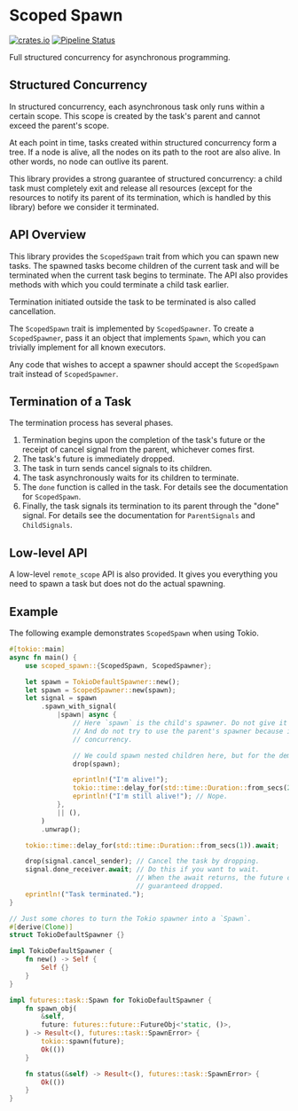 # Scoped Spawn

[![crates.io](https://img.shields.io/crates/v/scoped_spawn)](https://crates.io/crates/scoped_spawn)
[![Pipeline Status](https://gitlab.com/upsp/scoped_spawn/badges/master/pipeline.svg)](https://gitlab.com/upsp/scoped_spawn/-/commits/master)

Full structured concurrency for asynchronous programming.

## Structured Concurrency

In structured concurrency, each asynchronous task only runs within a certain
scope. This scope is created by the task's parent and cannot exceed the
parent's scope.

At each point in time, tasks created within structured concurrency form a tree.
If a node is alive, all the nodes on its path to the root are also alive. In
other words, no node can outlive its parent.

This library provides a strong guarantee of structured concurrency: a child
task must completely exit and release all resources (except for the resources
to notify its parent of its termination, which is handled by this library)
before we consider it terminated.

## API Overview

This library provides the `ScopedSpawn` trait from which you can spawn new
tasks. The spawned tasks become children of the current task and will be
terminated when the current task begins to terminate. The API also provides
methods with which you could terminate a child task earlier.

Termination initiated outside the task to be terminated is also called
cancellation.

The `ScopedSpawn` trait is implemented by `ScopedSpawner`. To create a
`ScopedSpawner`, pass it an object that implements `Spawn`, which you can
trivially implement for all known executors.

Any code that wishes to accept a spawner should accept the `ScopedSpawn` trait
instead of `ScopedSpawner`.

## Termination of a Task

The termination process has several phases.

1. Termination begins upon the completion of the task's future or the receipt
   of cancel signal from the parent, whichever comes first.
2. The task's future is immediately dropped.
3. The task in turn sends cancel signals to its children.
4. The task asynchronously waits for its children to terminate.
5. The `done` function is called in the task. For details see the documentation
   for `ScopedSpawn`.
6. Finally, the task signals its termination to its parent through the "done"
   signal. For details see the documentation for `ParentSignals` and
   `ChildSignals`.

## Low-level API

A low-level `remote_scope` API is also provided. It gives you everything you
need to spawn a task but does not do the actual spawning.

## Example

The following example demonstrates `ScopedSpawn` when using Tokio.

```rust
#[tokio::main]
async fn main() {
    use scoped_spawn::{ScopedSpawn, ScopedSpawner};

    let spawn = TokioDefaultSpawner::new();
    let spawn = ScopedSpawner::new(spawn);
    let signal = spawn
        .spawn_with_signal(
            |spawn| async {
                // Here `spawn` is the child's spawner. Do not give it to anyone else!
                // And do not try to use the parent's spawner because it would break structured
                // concurrency.

                // We could spawn nested children here, but for the demo we don't.
                drop(spawn);

                eprintln!("I'm alive!");
                tokio::time::delay_for(std::time::Duration::from_secs(2)).await;
                eprintln!("I'm still alive!"); // Nope.
            },
            || (),
        )
        .unwrap();

    tokio::time::delay_for(std::time::Duration::from_secs(1)).await;

    drop(signal.cancel_sender); // Cancel the task by dropping.
    signal.done_receiver.await; // Do this if you want to wait.
                                // When the await returns, the future of the spawned task is
                                // guaranteed dropped.
    eprintln!("Task terminated.");
}

// Just some chores to turn the Tokio spawner into a `Spawn`.
#[derive(Clone)]
struct TokioDefaultSpawner {}

impl TokioDefaultSpawner {
    fn new() -> Self {
        Self {}
    }
}

impl futures::task::Spawn for TokioDefaultSpawner {
    fn spawn_obj(
        &self,
        future: futures::future::FutureObj<'static, ()>,
    ) -> Result<(), futures::task::SpawnError> {
        tokio::spawn(future);
        Ok(())
    }

    fn status(&self) -> Result<(), futures::task::SpawnError> {
        Ok(())
    }
}
```
